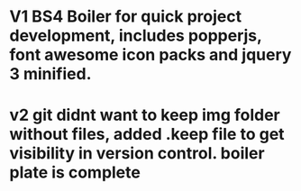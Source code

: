 # V1 BS4 Boiler for quick project development, includes popperjs, font awesome icon packs and jquery 3 minified.

# v2 git didnt want to keep img folder without files, added .keep file to get visibility in version control. boiler plate is complete 